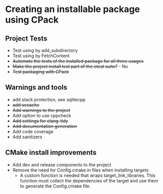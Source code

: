 ﻿# Creating an installable package using CPack

## Project Tests

- Test using by add_subdirectory
- Test using by FetchContent
- ~~Automate the tests of the installed package for all three usages~~
- ~~Make the project install test part of the ctest suite?~~ - No
- ~~Test packaging with CPack~~

## Warnings and tools

- add stack protection, see sqlitecpp
- ~~add sccache~~
- ~~Add warnings to the project~~
- Add option to use cppcheck
- ~~Add settings for clang-tidy~~
- ~~Add documentation generation~~
- Add code coverage
- Add sanitizers

## CMake install improvements

- Add dev and release components to the project
- Remove the need for Config.cmake.in files when installing targets
    - A custom function is needed that wraps target_link_libraries. This function must collect the dependencies of the
      target and use them to generate the Config.cmake file.
